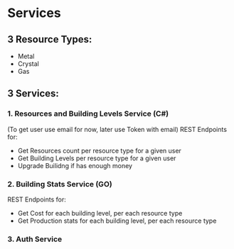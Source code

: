 # Services

## 3 Resource Types:

- Metal
- Crystal
- Gas


## 3 Services:

### 1. Resources and Building Levels Service (C#)
(To get user use email for now, later use Token with email)
REST Endpoints for:
- Get Resources count per resource type for a given user
- Get Building Levels per resource type for a given user
- Upgrade Builidng if has enough money


### 2. Building Stats Service (GO)
REST Endpoints for:
- Get Cost for each building level, per each resource type
- Get Production stats for each building level, per each resource type

### 3. Auth Service
